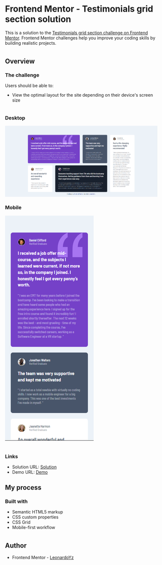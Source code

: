 # Frontend Mentor - Testimonials grid section solution

This is a solution to the [Testimonials grid section challenge on Frontend Mentor](https://www.frontendmentor.io/challenges/testimonials-grid-section-Nnw6J7Un7). Frontend Mentor challenges help you improve your coding skills by building realistic projects.

#

## Overview

### The challenge

Users should be able to:

- View the optimal layout for the site depending on their device's screen size

#

### Desktop

![](./readme-files/challenge_screenshot.png)

### Mobile

![](./readme-files/challenge_screenshot-mobile.png)

#

### Links

- Solution URL: [Solution](https://www.frontendmentor.io/solutions/mobile-first-testimonials-grid-section-css-grid-Utg_iXDpJ)
- Demo URL: [Demo](https://leonardoyz.github.io/testimonials-grid-section/)

## My process

### Built with

- Semantic HTML5 markup
- CSS custom properties
- CSS Grid
- Mobile-first workflow

#

## Author

- Frontend Mentor - [LeonardoYz](https://www.frontendmentor.io/profile/LeonardoYz)
